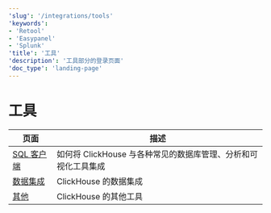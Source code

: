 ```yaml
---
'slug': '/integrations/tools'
'keywords':
- 'Retool'
- 'Easypanel'
- 'Splunk'
'title': '工具'
'description': '工具部分的登录页面'
'doc_type': 'landing-page'
---
```



# 工具

| 页面      | 描述                                                                                                                       |
|-----------|--------------------------------------------------------------------------------------------------------------------------|
| [SQL 客户端](/integrations/sql-clients) | 如何将 ClickHouse 与各种常见的数据库管理、分析和可视化工具集成                                                       |
| [数据集成](/integrations/tools/data-integrations)    | ClickHouse 的数据集成                                                                                          |
| [其他](/integrations/audit-splunk)     | ClickHouse 的其他工具                                                                                         |

